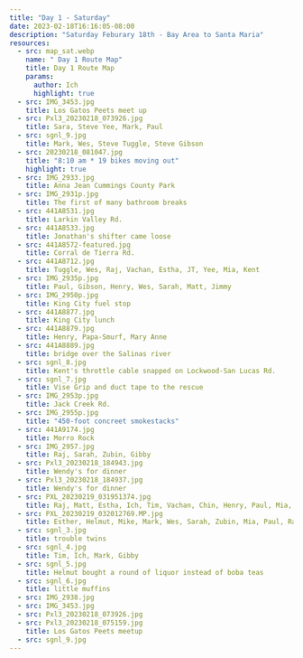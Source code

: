 ```yaml
---
title: "Day 1 - Saturday"
date: 2023-02-18T16:16:05-08:00
description: "Saturday Feburary 18th - Bay Area to Santa Maria"
resources:
  - src: map_sat.webp
    name: " Day 1 Route Map"
    title: Day 1 Route Map
    params:
      author: Ich
      highlight: true
  - src: IMG_3453.jpg
    title: Los Gatos Peets meet up
  - src: Pxl3_20230218_073926.jpg
    title: Sara, Steve Yee, Mark, Paul
  - src: sgnl_9.jpg
    title: Mark, Wes, Steve Tuggle, Steve Gibson
  - src: 20230218_081047.jpg
    title: "8:10 am * 19 bikes moving out"
    highlight: true
  - src: IMG_2933.jpg
    title: Anna Jean Cummings County Park
  - src: IMG_2931p.jpg
    title: The first of many bathroom breaks
  - src: 441A8531.jpg
    title: Larkin Valley Rd.
  - src: 441A8533.jpg
    title: Jonathan's shifter came loose
  - src: 441A8572-featured.jpg
    title: Corral de Tierra Rd.
  - src: 441A8712.jpg
    title: Tuggle, Wes, Raj, Vachan, Estha, JT, Yee, Mia, Kent
  - src: IMG_2935p.jpg
    title: Paul, Gibson, Henry, Wes, Sarah, Matt, Jimmy
  - src: IMG_2950p.jpg
    title: King City fuel stop
  - src: 441A8877.jpg
    title: King City lunch
  - src: 441A8879.jpg
    title: Henry, Papa-Smurf, Mary Anne
  - src: 441A8889.jpg
    title: bridge over the Salinas river
  - src: sgnl_8.jpg
    title: Kent's throttle cable snapped on Lockwood-San Lucas Rd.
  - src: sgnl_7.jpg
    title: Vise Grip and duct tape to the rescue
  - src: IMG_2953p.jpg
    title: Jack Creek Rd.
  - src: IMG_2955p.jpg
    title: "450-foot concreet smokestacks"
  - src: 441A9174.jpg
    title: Morro Rock
  - src: IMG_2957.jpg
    title: Raj, Sarah, Zubin, Gibby
  - src: Pxl3_20230218_184943.jpg
    title: Wendy's for dinner
  - src: Pxl3_20230218_184937.jpg
    title: Wendy's for dinner
  - src: PXL_20230219_031951374.jpg
    title: Raj, Matt, Estha, Ich, Tim, Vachan, Chin, Henry, Paul, Mia, Helmut, Esther, Mike, Yee, Tuggle, Sara, Wes
  - src: PXL_20230219_032012769.MP.jpg
    title: Esther, Helmut, Mike, Mark, Wes, Sarah, Zubin, Mia, Paul, Raj, Gibby, Matt, Estha
  - src: sgnl_3.jpg
    title: trouble twins
  - src: sgnl_4.jpg
    title: Tim, Ich, Mark, Gibby
  - src: sgnl_5.jpg
    title: Helmut bought a round of liquor instead of boba teas
  - src: sgnl_6.jpg
    title: little muffins
  - src: IMG_2938.jpg
  - src: IMG_3453.jpg
  - src: Pxl3_20230218_073926.jpg
  - src: Pxl3_20230218_075159.jpg
    title: Los Gatos Peets meetup
  - src: sgnl_9.jpg
---
```

